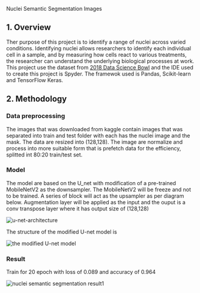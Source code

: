 Nuclei Semantic Segmentation Images

## 1. Overview
Ther purpose of this project is to identify a range of nuclei across varied conditions.  Identifying nuclei allows researchers to identify each individual cell in a sample, and by measuring how cells react to various treatments, the researcher can understand the underlying biological processes at work. This project use the dataset from [2018 Data Science Bowl](https://www.kaggle.com/datasets/johnsmith88/heart-disease-dataset) and the IDE used to create this project is Spyder. The framewok used is Pandas, Scikit-learn and TensorFlow Keras. 

## 2. Methodology
### Data preprocessing
The images that was downloaded from kaggle contain images that was separated into train and test folder with each has the nuclei image and the mask. The data are resized into (128,128). The image are normalize and process into more suitable form that is prefetch data for the efficiency, splitted int 80:20 train/test set. 

### Model

The model are based on the U_net with modification of a pre-trained MobileNetV2 as the downsampler. The MobileNetV2 will be freeze and not to be trained. A series of block will act as the upsampler as per diagram below. Augmentation layer will be applied as the input and the ouput is a conv transpose layer where it has output size of (128,128)

![u-net-architecture](https://user-images.githubusercontent.com/92585515/182058497-86f93d80-bf4f-49d1-be87-2a98cb0ca91b.png)

The structure of the modified U-net model is

![the modified U-net model](https://user-images.githubusercontent.com/92585515/182060510-30cac5e6-ccfc-4171-8715-7a5264c2046c.png)


### Result
Train for 20 epoch with loss of 0.089 and accuracy of 0.964

![nuclei semantic segmentation result1](https://user-images.githubusercontent.com/92585515/182061521-c0fb42bc-5b0a-40e2-a56f-cfeab4e67835.png)

